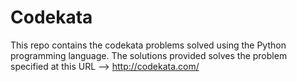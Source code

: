 Codekata
========================================================================

This repo contains the codekata problems solved using the Python 
programming language. The solutions provided solves the problem specified
at this URL --> http://codekata.com/
